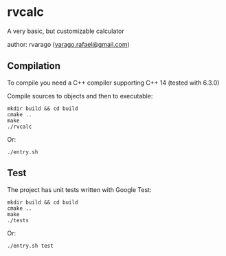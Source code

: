 # rvcalc
A very basic, but customizable calculator

author: rvarago (varago.rafael@gmail.com)

## Compilation
To compile you need a C++ compiler supporting C++ 14 (tested with 6.3.0)

Compile sources to objects and then to executable:

```console
mkdir build && cd build
cmake ..
make
./rvcalc
```
Or:

```console
./entry.sh
```
## Test
The project has unit tests written with Google Test:

```console
mkdir build && cd build
cmake ..
make
./tests
```

Or:

```console
./entry.sh test
```
